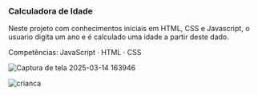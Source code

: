 <h3>Calculadora de Idade</h3>
<p>Neste projeto com conhecimentos iniciais em HTML, CSS e Javascript, o usuario digita um ano e é calculado uma idade a partir deste dado.</p>
<p>Competências: JavaScript · HTML · CSS</p>

![Captura de tela 2025-03-14 163946](https://github.com/user-attachments/assets/a7490d69-c0ce-4303-82ad-4613b4b3f2eb)

![crianca](https://github.com/user-attachments/assets/97aa84cc-68dd-49cf-b60d-7091f5092311)
